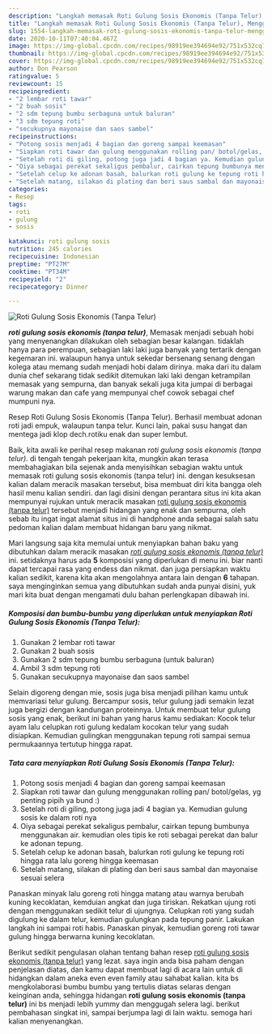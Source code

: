 ```yaml
---
description: "Langkah memasak Roti Gulung Sosis Ekonomis (Tanpa Telur), Menggugah Selera"
title: "Langkah memasak Roti Gulung Sosis Ekonomis (Tanpa Telur), Menggugah Selera"
slug: 1554-langkah-memasak-roti-gulung-sosis-ekonomis-tanpa-telur-menggugah-selera
date: 2020-10-11T07:40:04.467Z
image: https://img-global.cpcdn.com/recipes/98919ee394694e92/751x532cq70/roti-gulung-sosis-ekonomis-tanpa-telur-foto-resep-utama.jpg
thumbnail: https://img-global.cpcdn.com/recipes/98919ee394694e92/751x532cq70/roti-gulung-sosis-ekonomis-tanpa-telur-foto-resep-utama.jpg
cover: https://img-global.cpcdn.com/recipes/98919ee394694e92/751x532cq70/roti-gulung-sosis-ekonomis-tanpa-telur-foto-resep-utama.jpg
author: Don Pearson
ratingvalue: 5
reviewcount: 15
recipeingredient:
- "2 lembar roti tawar"
- "2 buah sosis"
- "2 sdm tepung bumbu serbaguna untuk baluran"
- "3 sdm tepung roti"
- "secukupnya mayonaise dan saos sambel"
recipeinstructions:
- "Potong sosis menjadi 4 bagian dan goreng sampai keemasan"
- "Siapkan roti tawar dan gulung menggunakan rolling pan/ botol/gelas, yg penting pipih ya bund :)"
- "Setelah roti di giling, potong juga jadi 4 bagian ya. Kemudian gulung sosis ke dalam roti nya"
- "Oiya sebagai perekat sekaligus pembalur, cairkan tepung bumbunya menggunakan air. kemudian oles tipis ke roti sebagai perekat dan balur ke adonan tepung."
- "Setelah celup ke adonan basah, balurkan roti gulung ke tepung roti hingga rata lalu goreng hingga keemasan"
- "Setelah matang, silakan di plating dan beri saus sambal dan mayonaise sesuai selera"
categories:
- Resep
tags:
- roti
- gulung
- sosis

katakunci: roti gulung sosis 
nutrition: 245 calories
recipecuisine: Indonesian
preptime: "PT27M"
cooktime: "PT34M"
recipeyield: "2"
recipecategory: Dinner

---
```



![Roti Gulung Sosis Ekonomis (Tanpa Telur)](https://img-global.cpcdn.com/recipes/98919ee394694e92/751x532cq70/roti-gulung-sosis-ekonomis-tanpa-telur-foto-resep-utama.jpg)

<b><i>roti gulung sosis ekonomis (tanpa telur)</i></b>, Memasak menjadi sebuah hobi yang menyenangkan dilakukan oleh sebagian besar kalangan. tidaklah hanya para perempuan, sebagian laki laki juga banyak yang tertarik dengan kegemaran ini. walaupun hanya untuk sekedar bersenang senang dengan kolega atau memang sudah menjadi hobi dalam dirinya. maka dari itu dalam dunia chef sekarang tidak sedikit ditemukan laki laki dengan ketrampilan memasak yang sempurna, dan banyak sekali juga kita jumpai di berbagai warung makan dan cafe yang mempunyai chef cowok sebagai chef mumpuni nya.

Resep Roti Gulung Sosis Ekonomis (Tanpa Telur). Berhasil membuat adonan roti jadi empuk, walaupun tanpa telur. Kunci lain, pakai susu hangat dan mentega jadi klop dech.rotiku enak dan super lembut.

Baik, kita awali ke perihal resep makanan <i>roti gulung sosis ekonomis (tanpa telur)</i>. di tengah tengah pekerjaan kita, mungkin akan terasa membahagiakan bila sejenak anda menyisihkan sebagian waktu untuk memasak roti gulung sosis ekonomis (tanpa telur) ini. dengan kesuksesan kalian dalam meracik masakan tersebut, bisa membuat diri kita bangga oleh hasil menu kalian sendiri. dan lagi disini dengan perantara situs ini kita akan mempunyai rujukan untuk meracik masakan <u>roti gulung sosis ekonomis (tanpa telur)</u> tersebut menjadi hidangan yang enak dan sempurna, oleh sebab itu ingat ingat alamat situs ini di handphone anda sebagai salah satu pedoman kalian dalam membuat hidangan baru yang nikmat.


Mari langsung saja kita memulai untuk menyiapkan bahan baku yang dibutuhkan dalam meracik masakan <u><i>roti gulung sosis ekonomis (tanpa telur)</i></u> ini. setidaknya harus ada <b>5</b> komposisi yang diperlukan di menu ini. biar nanti dapat tercapai rasa yang endess dan nikmat. dan juga persiapkan waktu kalian sedikit, karena kita akan mengolahnya antara lain dengan <b>6</b> tahapan. saya menginginkan semua yang dibutuhkan sudah anda punyai disini, yuk mari kita buat dengan mengamati dulu bahan perlengkapan dibawah ini.

<!--inarticleads1-->

##### Komposisi dan bumbu-bumbu yang diperlukan untuk menyiapkan Roti Gulung Sosis Ekonomis (Tanpa Telur):

1. Gunakan 2 lembar roti tawar
1. Gunakan 2 buah sosis
1. Gunakan 2 sdm tepung bumbu serbaguna (untuk baluran)
1. Ambil 3 sdm tepung roti
1. Gunakan secukupnya mayonaise dan saos sambel


Selain digoreng dengan mie, sosis juga bisa menjadi pilihan kamu untuk memvariasi telur gulung. Bercampur sosis, telur gulung jadi semakin lezat juga bergizi dengan kandungan proteinnya. Untuk membuat telur gulung sosis yang enak, berikut ini bahan yang harus kamu sediakan: Kocok telur ayam lalu celupkan roti gulung kedalam kocokan telur yang sudah disiapkan. Kemudian gulingkan menggunakan tepung roti sampai semua permukaannya tertutup hingga rapat. 

<!--inarticleads2-->

##### Tata cara menyiapkan Roti Gulung Sosis Ekonomis (Tanpa Telur):

1. Potong sosis menjadi 4 bagian dan goreng sampai keemasan
1. Siapkan roti tawar dan gulung menggunakan rolling pan/ botol/gelas, yg penting pipih ya bund :)
1. Setelah roti di giling, potong juga jadi 4 bagian ya. Kemudian gulung sosis ke dalam roti nya
1. Oiya sebagai perekat sekaligus pembalur, cairkan tepung bumbunya menggunakan air. kemudian oles tipis ke roti sebagai perekat dan balur ke adonan tepung.
1. Setelah celup ke adonan basah, balurkan roti gulung ke tepung roti hingga rata lalu goreng hingga keemasan
1. Setelah matang, silakan di plating dan beri saus sambal dan mayonaise sesuai selera


Panaskan minyak lalu goreng roti hingga matang atau warnya berubah kuning kecoklatan, kemduian angkat dan juga tiriskan. Rekatkan ujung roti dengan menggunakan sedikit telur di ujungnya. Celupkan roti yang sudah digulung ke dalam telur, kemudian gulungkan pada tepung panir. Lakukan langkah ini sampai roti habis. Panaskan pinyak, kemudian goreng roti tawar gulung hingga berwarna kuning kecoklatan. 

Berikut sedikit pengulasan olahan tentang bahan resep <u>roti gulung sosis ekonomis (tanpa telur)</u> yang lezat. saya ingin anda bisa paham dengan penjelasan diatas, dan kamu dapat membuat lagi di acara lain untuk di hidangkan dalam aneka even even family atau sahabat kalian. kita bs mengkolaborasi bumbu bumbu yang tertulis diatas selaras dengan keinginan anda, sehingga hidangan <b>roti gulung sosis ekonomis (tanpa telur)</b> ini bs menjadi lebih yummy dan menggugah selera lagi. berikut pembahasan singkat ini, sampai berjumpa lagi di lain waktu. semoga hari kalian menyenangkan.
